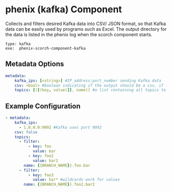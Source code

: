 # phenix (kafka) Component
Collects and filters desired Kafka data into CSV/ JSON format, so that Kafka data can be easily used by programs such as Excel. The output directory for the data is listed in the phenix log when the scorch component starts.

```
type: kafka
exe:  phenix-scorch-component-kafka
```
## Metadata Options

```yaml
metadata:
    kafka_ips: [<string>] #IP_address:port_number sending Kafka data
    csv: <bool> #boolean indicating if the output should be a csv, if false we return a JSON file
    topics: [([(key, value)]], name)] #a list containing all topics to subscribe to and key value pairs to filter by (see yaml example for formatting)

```
## Example Configuration

```yaml
- metadata:
    kafka_ips:
      - 1.0.0.0:9092 #Kafka uses port 9092
    csv: false
    topics:
      - filter:
          - key: foo
            value: bar
          - key: foo2
            value: bar2
        name: {{BRANCH_NAME}}.foo.bar
      - filter:
          - key: foo3
            value: bar* #wildcards work for values
        name: {{BRANCH_NAME}}.foo2.bar2
```
